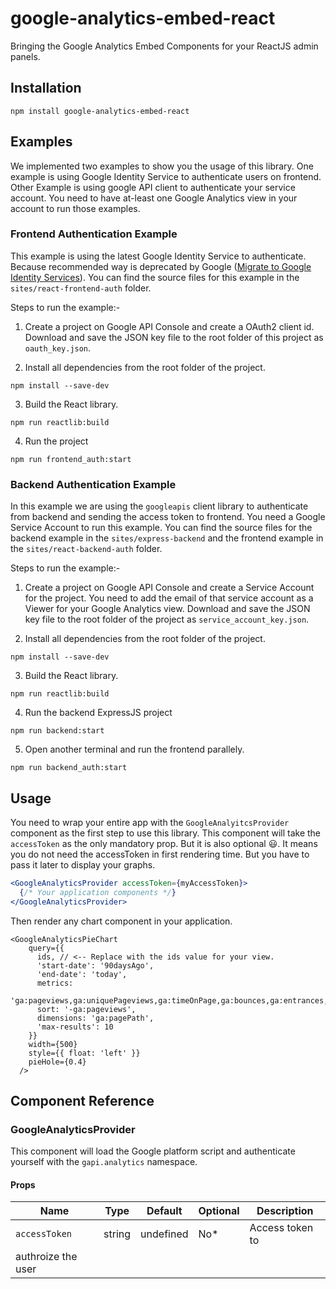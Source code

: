 # google-analytics-embed-react

Bringing the Google Analytics Embed Components for your ReactJS admin
panels.

## Installation

```
npm install google-analytics-embed-react
```

## Examples

We implemented two examples to show you the usage of this library. One
example is using Google Identity Service to authenticate users on
frontend. Other Example is using google API client to authenticate your
service account. You need to have at-least one Google Analytics view
in your account to run those examples.

### Frontend Authentication Example

This example is using the latest Google Identity Service to
authenticate. Because recommended way is deprecated by Google ([Migrate
to Google Identity
Services](https://developers.google.com/identity/oauth2/web/guides/migration-to-gis)).
You can find the source files for this example in the
`sites/react-frontend-auth` folder.

Steps to run the example:-

1. Create a project on Google API Console and create a OAuth2 client id.
   Download and save the JSON key file to the root folder of this project
   as `oauth_key.json`.

2. Install all dependencies from the root folder of the project.

```
npm install --save-dev
```

3. Build the React library.

```
npm run reactlib:build
```

4. Run the project

```
npm run frontend_auth:start
```

### Backend Authentication Example

In this example we are using the `googleapis` client library to
authenticate from backend and sending the access token to frontend. You
need a Google Service Account to run this example. You can find the
source files for the backend example in the `sites/express-backend` and
the frontend example in the `sites/react-backend-auth` folder.

Steps to run the example:-

1. Create a project on Google API Console and create a Service Account
   for the project. You need to add the email of that service account as
   a Viewer for your Google Analytics view. Download and save the JSON
   key file to the root folder of the project as
   `service_account_key.json`.

2. Install all dependencies from the root folder of the project.

```
npm install --save-dev
```

3. Build the React library.

```
npm run reactlib:build
```

4. Run the backend ExpressJS project

```
npm run backend:start
```

5. Open another terminal and run the frontend parallely.

```
npm run backend_auth:start
```

## Usage

You need to wrap your entire app with the `GoogleAnalyitcsProvider`
component as the first step to use this library. This component will
take the `accessToken` as the only mandatory prop. But it is also
optional :smiley:. It means you do not need the accessToken in first
rendering time. But you have to pass it later to display your graphs.

```jsx
<GoogleAnalyticsProvider accessToken={myAccessToken}>
  {/* Your application components */}
</GoogleAnalyticsProvider>
```

Then render any chart component in your application.

```
<GoogleAnalyticsPieChart
    query={{
      ids, // <-- Replace with the ids value for your view.
      'start-date': '90daysAgo',
      'end-date': 'today',
      metrics:
        'ga:pageviews,ga:uniquePageviews,ga:timeOnPage,ga:bounces,ga:entrances,ga:exits',
      sort: '-ga:pageviews',
      dimensions: 'ga:pagePath',
      'max-results': 10
    }}
    width={500}
    style={{ float: 'left' }}
    pieHole={0.4}
  />
```

## Component Reference

### GoogleAnalyticsProvider

This component will load the Google platform script and authenticate
yourself with the `gapi.analytics` namespace.

#### Props

| Name               | Type   | Default   | Optional | Description     |
| ------------------ | ------ | --------- | -------- | --------------- |
| `accessToken`      | string | undefined | No\*     | Access token to |
| authroize the user |

